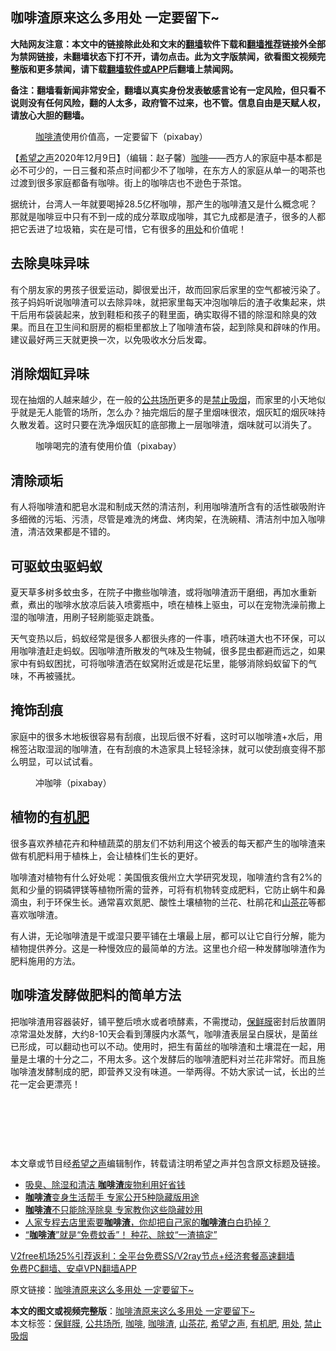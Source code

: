  <h2>咖啡渣原来这么多用处 一定要留下~</h2> <p class="notice"><b>大陆网友注意：本文中的链接除此处和文末的<a href="https://github.com/bannedbook/fanqiang" >翻墙</a>软件下载和<a href="https://github.com/killgcd/justmysocks/blob/master/README.md">翻墙推荐</a>链接外全部为禁网链接，未翻墙状态下打不开，请勿点击。此为文字版禁闻，欲看图文视频完整版和更多禁闻，请下载<a href="https://github.com/bannedbook/fanqiang">翻墙软件或APP</a>后翻墙上禁闻网。</p><p>备注：翻墙看新闻非常安全，翻墙以真实身份发表敏感言论有一定风险，但只看不说则没有任何风险，翻的人太多，政府管不过来，也不管。信息自由是天赋人权，请放心大胆的翻墙。</b></p>  <div class="entry"> <figure><figcaption><a href="https://www.bannedbook.org/bnews/tag/%E5%92%96%E5%95%A1%E6%B8%A3/" class="st_tag internal_tag" rel="tag" title="标签 咖啡渣 下的日志">咖啡渣</a>使用价值高，一定要留下（pixabay）</figcaption></figure> <p>【<span class='wp_keywordlink_affiliate'><a href="https://www.soundofhope.org" title="希望之声" target="_blank">希望之声</a></span>2020年12月9日】（编辑：赵子馨）<a href="https://www.bannedbook.org/bnews/tag/%e5%92%96%e5%95%a1/" class="st_tag internal_tag" rel="tag" title="标签 咖啡 下的日志">咖啡</a>——西方人的家庭中基本都是必不可少的，一日三餐和茶点时间都少不了咖啡，在东方人的家庭从单一的喝茶也过渡到很多家庭都备有咖啡。街上的咖啡店也不逊色于茶馆。</p> <p>据统计，台湾人一年就要喝掉28.5亿杯咖啡，那产生的咖啡渣又是什么概念呢？那就是咖啡豆中只有不到一成的成分萃取成咖啡，其它九成都是渣子，很多的人都把它丢进了垃圾箱，实在是可惜，它有很多的<a href="https://www.bannedbook.org/bnews/tag/%E7%94%A8%E5%A4%84/" class="st_tag internal_tag" rel="tag" title="标签 用处 下的日志">用处</a>和价值呢！</p> <h2><strong>去除臭味异味</strong></h2> <p>有个朋友家的男孩子很爱运动，脚很爱出汗，故而回家后家里的空气都被污染了。孩子妈妈听说咖啡渣可以去除异味，就把家里每天冲泡咖啡后的渣子收集起来，烘干后用布袋装起来，放到鞋柜和孩子的鞋里面，确实取得不错的除湿和除臭的效果。而且在卫生间和厨房的橱柜里都放上了咖啡渣布袋，起到除臭和辟味的作用。建议最好两三天就更换一次，以免吸收水分后发霉。</p> <h2><strong>消除烟缸异味</strong></h2> <p>现在抽烟的人越来越少，在一般的<a href="https://www.bannedbook.org/bnews/tag/%E5%85%AC%E5%85%B1%E5%9C%BA%E6%89%80/" class="st_tag internal_tag" rel="tag" title="标签 公共场所 下的日志">公共场所</a>更多的是<a href="https://www.bannedbook.org/bnews/tag/%E7%A6%81%E6%AD%A2%E5%90%B8%E7%83%9F/" class="st_tag internal_tag" rel="tag" title="标签 禁止吸烟 下的日志">禁止吸烟</a>，而家里的小天地似乎就是无人能管的场所，怎么办？抽完烟后的屋子里烟味很浓，烟灰缸的烟灰味持久散发着。这时只要在洗净烟灰缸的底部撒上一层咖啡渣，烟味就可以消失了。</p>  <figure><figcaption>咖啡喝完的渣有使用价值（pixabay）</figcaption></figure> <h2><strong>清除顽垢</strong></h2> <p>有人将咖啡渣和肥皂水混和制成天然的清洁剂，利用咖啡渣所含有的活性碳吸附许多细微的污垢、污渍，尽管是难洗的烤盘、烤肉架，在洗碗精、清洁剂中加入咖啡渣，清洁效果都是不错的。</p> <h2><strong>可驱蚊虫驱蚂蚁</strong></h2> <p>夏天草多树多蚊虫多，在院子中撒些咖啡渣，或将咖啡渣沥干磨细，再加水重新煮，煮出的咖啡水放凉后装入喷雾瓶中，喷在植株上驱虫，可以在宠物洗澡前撒上湿的咖啡渣，用刷子轻刷能驱走跳蚤。</p> <p>天气变热以后，蚂蚁经常是很多人都很头疼的一件事，喷药味道大也不环保，可以用咖啡渣赶走蚂蚁。因咖啡渣所散发的气味及生物碱，很多昆虫都避而远之，如果家中有蚂蚁困扰，可将咖啡渣洒在蚁窝附近或是花坛里，能够消除蚂蚁留下的气味，不再被骚扰。</p> <h2><strong>掩饰刮痕</strong></h2> <p>家庭中的很多木地板很容易有刮痕，出现后很不好看，这时可以咖啡渣+水后，用棉签沾取湿润的咖啡渣，在有刮痕的木造家具上轻轻涂抹，就可以使刮痕变得不那么明显，可以试试看。</p>  <figure><figcaption>冲咖啡（pixabay）</figcaption></figure> <h2><strong>植物的<a href="https://www.bannedbook.org/bnews/tag/%E6%9C%89%E6%9C%BA%E8%82%A5/" class="st_tag internal_tag" rel="tag" title="标签 有机肥 下的日志">有机肥</a></strong></h2> <p>很多喜欢养植花卉和种植蔬菜的朋友们不妨利用这个被丢的每天都产生的咖啡渣来做有机肥料用于植株上，会让植株们生长的更好。</p> <p>咖啡渣对植物有什么好处呢：美国俄亥俄州立大学研究发现，咖啡渣约含有2%的氮和少量的铜磷钾镁等植物所需的营养，可将有机物转变成肥料，它防止蜗牛和鼻滴虫，利于环保生长。通常喜欢氮肥、酸性土壤植物的兰花、杜鹃花和<a href="https://www.bannedbook.org/bnews/tag/%E5%B1%B1%E8%8C%B6%E8%8A%B1/" class="st_tag internal_tag" rel="tag" title="标签 山茶花 下的日志">山茶花</a>等都喜欢咖啡渣。</p> <p>有人讲，无论咖啡渣是干或湿只要平铺在土壤最上层，都可以让它自行分解，能为植物提供养分。这是一种慢效应的最简单的方法。这里也介绍一种发酵咖啡渣作为肥料施用的方法。</p> <h2><strong>咖啡渣发酵做肥料的简单方法</strong></h2> <p>把咖啡渣用容器装好，铺平整后喷水或者喷酵素，不需搅动，<a href="https://www.bannedbook.org/bnews/tag/%E4%BF%9D%E9%B2%9C%E8%86%9C/" class="st_tag internal_tag" rel="tag" title="标签 保鲜膜 下的日志">保鲜膜</a>密封后放置阴凉常温处发酵，大约8-10天会看到薄膜内水蒸气，咖啡渣表层呈白膜状，是菌丝已形成，可以翻动也可以不动。使用时，把生有菌丝的咖啡渣和土壤混在一起，用量是土壤的十分之二，不用太多。这个发酵后的咖啡渣肥料对兰花非常好。而且施咖啡渣发酵制成的肥，即营养又没有味道。一举两得。不妨大家试一试，长出的兰花一定会更漂亮！</p>  <p> </p> <p> </p> <p> </p> <p>本文章或节目经<a href="https://www.bannedbook.org/bnews/tag/%e5%b8%8c%e6%9c%9b%e4%b9%8b%e5%a3%b0/" class="st_tag internal_tag" rel="tag" title="标签 希望之声 下的日志">希望之声</a>编辑制作，转载请注明希望之声并包含原文标题及链接。</p>  <ul class='op-related-articles' title='相关阅读'> <li><a href='https://www.bannedbook.org/bnews/lifebaike/20200803/1373967.html' target='_blank'>吸臭、除湿和清洁 <b>咖啡渣</b>废物利用好省钱</a></li> <li><a href='https://www.bannedbook.org/bnews/lifebaike/20200120/1261856.html' target='_blank'><b>咖啡渣</b>变身生活帮手 专家公开5种隐藏版用途</a></li> <li><a href='https://www.bannedbook.org/bnews/comments/20191228/1248798.html' target='_blank'><b>咖啡渣</b>不只能除溼除臭 专家教你这些隐藏妙用</a></li> <li><a href='https://www.bannedbook.org/bnews/lifebaike/20190725/1163770.html' target='_blank'>人家专程去店里索要<b>咖啡渣</b>，你却把自己家的<b>咖啡渣</b>白白扔掉？</a></li> <li><a href='https://www.bannedbook.org/bnews/lifebaike/20180919/1000203.html' target='_blank'>“<b>咖啡渣</b>”就是“免费蚊香”！ 种花、除蚊“一渣搞定”</a></li> </ul> <p class="texttj"> <a href="https://www.bannedbook.org/forum23/topic22702.html" target="_blank">V2free机场25%引荐返利：全平台免费SS/V2ray节点+经济套餐高速翻墙</a><br/> <a href="https://github.com/bannedbook/fanqiang/wiki/%E7%A6%81%E9%97%BB%E7%BD%91%E5%AE%89%E5%8D%93%E7%BF%BB%E5%A2%99%E6%96%B0%E9%97%BBAPP" target="_blank">免费PC翻墙、安卓VPN翻墙APP</a></p><p>原文链接：<a class="src_link"  href="https://www.soundofhope.org/post/452134" target="_blank">咖啡渣原来这么多用处 一定要留下~</a></p><a name='sharetosocial'></a>       <div><b>本文的图文或视频完整版</b>：<a href='https://www.bannedbook.org/bnews/comments/20201210/1445273.html'>咖啡渣原来这么多用处 一定要留下~</a></div>  </div><!--END ENTRY--> <div class="postfooter"> <div>本文标签：<a href="https://www.bannedbook.org/bnews/tag/%E4%BF%9D%E9%B2%9C%E8%86%9C/" rel="tag">保鲜膜</a>, <a href="https://www.bannedbook.org/bnews/tag/%E5%85%AC%E5%85%B1%E5%9C%BA%E6%89%80/" rel="tag">公共场所</a>, <a href="https://www.bannedbook.org/bnews/tag/%e5%92%96%e5%95%a1/" rel="tag">咖啡</a>, <a href="https://www.bannedbook.org/bnews/tag/%E5%92%96%E5%95%A1%E6%B8%A3/" rel="tag">咖啡渣</a>, <a href="https://www.bannedbook.org/bnews/tag/%E5%B1%B1%E8%8C%B6%E8%8A%B1/" rel="tag">山茶花</a>, <a href="https://www.bannedbook.org/bnews/tag/%e5%b8%8c%e6%9c%9b%e4%b9%8b%e5%a3%b0/" rel="tag">希望之声</a>, <a href="https://www.bannedbook.org/bnews/tag/%E6%9C%89%E6%9C%BA%E8%82%A5/" rel="tag">有机肥</a>, <a href="https://www.bannedbook.org/bnews/tag/%E7%94%A8%E5%A4%84/" rel="tag">用处</a>, <a href="https://www.bannedbook.org/bnews/tag/%E7%A6%81%E6%AD%A2%E5%90%B8%E7%83%9F/" rel="tag">禁止吸烟</a></div>  </div><!--END POSTFOOTER--> 